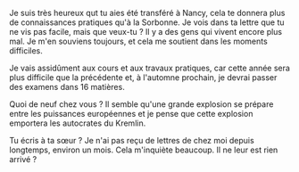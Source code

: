 Je suis très heureux qut tu aies été transféré à Nancy, cela te donnera plus de connaissances pratiques qu'à la Sorbonne. Je vois dans ta lettre que tu ne vis pas facile, mais que veux-tu ? Il y a des gens qui vivent encore plus mal. Je m'en souviens toujours, et cela me soutient dans les moments difficiles.

Je vais assidûment aux cours et aux travaux pratiques, car cette année sera plus difficile que la précédente et, à l'automne prochain, je devrai passer des examens dans 16 matières.

Quoi de neuf chez vous ? Il semble qu'une grande explosion se prépare entre les puissances européennes et je pense que cette explosion emportera les autocrates du Kremlin.

Tu écris à ta sœur ? Je n'ai pas reçu de lettres de chez moi depuis longtemps, environ un mois. Cela m'inquiète beaucoup. Il ne leur est rien arrivé ?